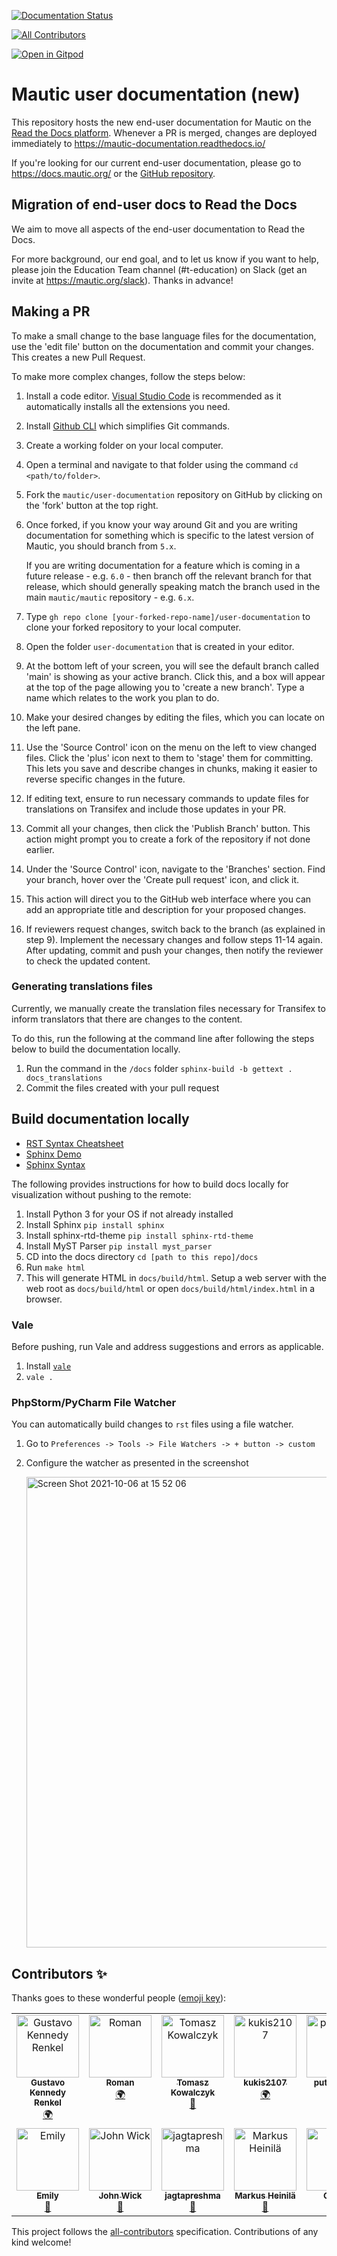 [![Documentation Status][RTD badge URL]][RTD URL]
<!-- ALL-CONTRIBUTORS-BADGE:START - Do not remove or modify this section -->
[![All Contributors](https://img.shields.io/badge/all_contributors-13-orange.svg?style=flat-square)](#contributors-)
<!-- ALL-CONTRIBUTORS-BADGE:END -->

[![Open in Gitpod](https://gitpod.io/button/open-in-gitpod.svg)](https://gitpod.io/#https://github.com/mautic/user-documentation)

# Mautic user documentation (new)

This repository hosts the new end-user documentation for Mautic on the [Read the Docs platform][ReadTheDocs]. Whenever a PR is merged, changes are deployed immediately to https://mautic-documentation.readthedocs.io/

If you're looking for our current end-user documentation, please go to https://docs.mautic.org/ or the [GitHub repository][End user docs].

## Migration of end-user docs to Read the Docs

We aim to move all aspects of the end-user documentation to Read the Docs.

For more background, our end goal, and to let us know if you want to help, please join the Education Team channel (#t-education) on Slack (get an invite at https://mautic.org/slack). Thanks in advance!

## Making a PR

To make a small change to the base language files for the documentation, use the 'edit file' button on the documentation and commit your changes. This creates a new Pull Request.

To make more complex changes, follow the steps below:

1. Install a code editor. [Visual Studio Code](https://code.visualstudio.com) is recommended as it automatically installs all the extensions you need.
2. Install [Github CLI](https://cli.github.com/) which simplifies Git commands.
3. Create a working folder on your local computer.
4. Open a terminal and navigate to that folder using the command `cd <path/to/folder>`.
5. Fork the `mautic/user-documentation` repository on GitHub by clicking on the 'fork' button at the top right.
6. Once forked, if you know your way around Git and you are writing documentation for something which is specific to the latest version of Mautic, you should branch from `5.x`.

   If you are writing documentation for a feature which is coming in a future release - e.g. `6.0` - then branch off the relevant branch for that release, which should generally speaking match the branch used in the main `mautic/mautic` repository - e.g. `6.x`.

7. Type `gh repo clone [your-forked-repo-name]/user-documentation` to clone your forked repository to your local computer.
8. Open the folder `user-documentation` that is created in your editor.
9. At the bottom left of your screen, you will see the default branch called 'main' is showing as your active branch. Click this, and a box will appear at the top of the page allowing you to 'create a new branch'. Type a name which relates to the work you plan to do.
10. Make your desired changes by editing the files, which you can locate on the left pane.
11. Use the 'Source Control' icon on the menu on the left to view changed files. Click the 'plus' icon next to them to 'stage' them for committing. This lets you save and describe changes in chunks, making it easier to reverse specific changes in the future.
12. If editing text, ensure to run necessary commands to update files for translations on Transifex and include those updates in your PR.
13. Commit all your changes, then click the 'Publish Branch' button. This action might prompt you to create a fork of the repository if not done earlier.
14. Under the 'Source Control' icon, navigate to the 'Branches' section. Find your branch, hover over the 'Create pull request' icon, and click it.
15. This action will direct you to the GitHub web interface where you can add an appropriate title and description for your proposed changes.
16. If reviewers request changes, switch back to the branch (as explained in step 9). Implement the necessary changes and follow steps 11-14 again. After updating, commit and push your changes, then notify the reviewer to check the updated content.

### Generating translations files

Currently, we manually create the translation files necessary for Transifex to inform translators that there are changes to the content.

To do this, run the following at the command line after following the steps below to build the documentation locally.

1. Run the command in the `/docs` folder `sphinx-build -b gettext . docs_translations`
2. Commit the files created with your pull request

## Build documentation locally

- [RST Syntax Cheatsheet][RST Cheatsheet]
- [Sphinx Demo][Sphinx Demo]
- [Sphinx Syntax][Sphinx Template]

The following provides instructions for how to build docs locally for visualization without pushing to the remote:

1. Install Python 3 for your OS if not already installed
2. Install Sphinx `pip install sphinx`
3. Install sphinx-rtd-theme `pip install sphinx-rtd-theme`
4. Install MyST Parser `pip install myst_parser`
5. CD into the docs directory `cd [path to this repo]/docs`
6. Run `make html`
7. This will generate HTML in `docs/build/html`. Setup a web server with the web root as `docs/build/html` or open `docs/build/html/index.html` in a browser.

### Vale

Before pushing, run Vale and address suggestions and errors as applicable.

1. Install [`vale`][Vale]
2. `vale .`

### PhpStorm/PyCharm File Watcher

You can automatically build changes to `rst` files using a file watcher.

1. Go to `Preferences -> Tools -> File Watchers -> + button -> custom`
2. Configure the watcher as presented in the screenshot

   <img width="753" alt="Screen Shot 2021-10-06 at 15 52 06" src="https://user-images.githubusercontent.com/63312/136281761-204861f9-340a-4e3e-8ce5-e0584236303c.png">

[ReadTheDocs]: https://readthedocs.org
[End user docs]: https://github.com/mautic/mautic-documentation
[RTD badge URL]: https://readthedocs.org/projects/mautic-documentation/badge/?version=latest
[RTD URL]: https://mautic-documentation.readthedocs.io/en/latest/?badge=latest
[RST Cheatsheet]: https://github.com/ralsina/rst-cheatsheet/blob/master/rst-cheatsheet.rst
[Sphinx Template]: https://github.com/readthedocs/sphinx_rtd_theme/tree/master/docs/demo
[Sphinx Demo]: https://sphinx-rtd-theme.readthedocs.io/en/stable/demo/structure.html
[Vale]: https://vale.sh/docs/vale-cli/installation/

## Contributors ✨

Thanks goes to these wonderful people ([emoji key](https://allcontributors.org/docs/en/emoji-key)):

<!-- ALL-CONTRIBUTORS-LIST:START - Do not remove or modify this section -->
<!-- prettier-ignore-start -->
<!-- markdownlint-disable -->
<table>
  <tbody>
    <tr>
      <td align="center" valign="top" width="14.28%"><a href="http://overall.cloud"><img src="https://avatars.githubusercontent.com/u/98914036?v=4?s=100" width="100px;" alt="Gustavo Kennedy Renkel"/><br /><sub><b>Gustavo Kennedy Renkel</b></sub></a><br /><a href="#translation-gustavokennedy" title="Translation">🌍</a></td>
      <td align="center" valign="top" width="14.28%"><a href="http://www.youradman.com"><img src="https://avatars.githubusercontent.com/u/8171816?v=4?s=100" width="100px;" alt="Roman"/><br /><sub><b>Roman</b></sub></a><br /><a href="#translation-zaharovrd" title="Translation">🌍</a></td>
      <td align="center" valign="top" width="14.28%"><a href="http://adevo.pl"><img src="https://avatars.githubusercontent.com/u/39382654?v=4?s=100" width="100px;" alt="Tomasz Kowalczyk"/><br /><sub><b>Tomasz Kowalczyk</b></sub></a><br /><a href="https://github.com/mautic/user-documentation/commits?author=tomekkowalczyk" title="Documentation">📖</a></td>
      <td align="center" valign="top" width="14.28%"><a href="https://github.com/kukis2107"><img src="https://avatars.githubusercontent.com/u/60287846?v=4?s=100" width="100px;" alt="kukis2107"/><br /><sub><b>kukis2107</b></sub></a><br /><a href="#translation-kukis2107" title="Translation">🌍</a></td>
      <td align="center" valign="top" width="14.28%"><a href="https://github.com/putzwasser"><img src="https://avatars.githubusercontent.com/u/26040044?v=4?s=100" width="100px;" alt="putzwasser"/><br /><sub><b>putzwasser</b></sub></a><br /><a href="https://github.com/mautic/user-documentation/pulls?q=is%3Apr+reviewed-by%3Aputzwasser" title="Reviewed Pull Requests">👀</a></td>
      <td align="center" valign="top" width="14.28%"><a href="https://github.com/Moongazer"><img src="https://avatars.githubusercontent.com/u/1685510?v=4?s=100" width="100px;" alt="Moongazer"/><br /><sub><b>Moongazer</b></sub></a><br /><a href="https://github.com/mautic/user-documentation/commits?author=Moongazer" title="Documentation">📖</a></td>
      <td align="center" valign="top" width="14.28%"><a href="https://github.com/patrykgruszka"><img src="https://avatars.githubusercontent.com/u/8580942?v=4?s=100" width="100px;" alt="Patryk Gruszka"/><br /><sub><b>Patryk Gruszka</b></sub></a><br /><a href="https://github.com/mautic/user-documentation/commits?author=patrykgruszka" title="Documentation">📖</a></td>
    </tr>
    <tr>
      <td align="center" valign="top" width="14.28%"><a href="https://github.com/Amiyah14"><img src="https://avatars.githubusercontent.com/u/45315891?v=4?s=100" width="100px;" alt="Emily"/><br /><sub><b>Emily</b></sub></a><br /><a href="https://github.com/mautic/user-documentation/commits?author=Amiyah14" title="Documentation">📖</a></td>
      <td align="center" valign="top" width="14.28%"><a href="https://github.com/J-Wick4"><img src="https://avatars.githubusercontent.com/u/1954540?v=4?s=100" width="100px;" alt="John Wick"/><br /><sub><b>John Wick</b></sub></a><br /><a href="https://github.com/mautic/user-documentation/issues?q=author%3AJ-Wick4" title="Bug reports">🐛</a></td>
      <td align="center" valign="top" width="14.28%"><a href="https://github.com/jagtapreshma"><img src="https://avatars.githubusercontent.com/u/81143250?v=4?s=100" width="100px;" alt="jagtapreshma"/><br /><sub><b>jagtapreshma</b></sub></a><br /><a href="https://github.com/mautic/user-documentation/commits?author=jagtapreshma" title="Documentation">📖</a></td>
      <td align="center" valign="top" width="14.28%"><a href="https://github.com/markusVJH"><img src="https://avatars.githubusercontent.com/u/121946942?v=4?s=100" width="100px;" alt="Markus Heinilä"/><br /><sub><b>Markus Heinilä</b></sub></a><br /><a href="https://github.com/mautic/user-documentation/commits?author=markusVJH" title="Documentation">📖</a></td>
      <td align="center" valign="top" width="14.28%"><a href="https://eglise.catholique.fr"><img src="https://avatars.githubusercontent.com/u/2785980?v=4?s=100" width="100px;" alt="CPweb"/><br /><sub><b>CPweb</b></sub></a><br /><a href="https://github.com/mautic/user-documentation/pulls?q=is%3Apr+reviewed-by%3Auadf" title="Reviewed Pull Requests">👀</a></td>
      <td align="center" valign="top" width="14.28%"><a href="http://renatoheeb.com"><img src="https://avatars.githubusercontent.com/u/1469531?v=4?s=100" width="100px;" alt="Renato Heeb"/><br /><sub><b>Renato Heeb</b></sub></a><br /><a href="https://github.com/mautic/user-documentation/commits?author=heebinho" title="Documentation">📖</a></td>
    </tr>
  </tbody>
</table>

<!-- markdownlint-restore -->
<!-- prettier-ignore-end -->

<!-- ALL-CONTRIBUTORS-LIST:END -->

This project follows the [all-contributors](https://github.com/all-contributors/all-contributors) specification. Contributions of any kind welcome!
